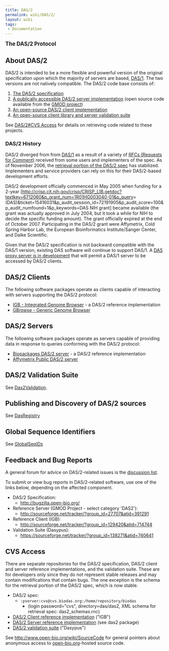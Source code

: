 ```yaml
---
title: DAS/2
permalink: wiki/DAS/2/
layout: wiki
tags:
 - Documentation
---
```


<big>**The DAS/2 Protocol**</big>

About DAS/2
-----------

DAS/2 is intended to be a more flexible and powerful version of the
original specification upon which the majority of servers are based,
[DAS/1](/wiki/DAS/1 "wikilink"). The two versions are not natively compatible.
The DAS/2 code base consists of:

1.  [The DAS/2
    specification](http://biodas.org/documents/das2/das2_protocol.html)
2.  [A publically accessible DAS/2 server
    implementation](http://das.biopackages.net/das/genome) (open source
    code available from the [GMOD project](http://www.gmod.org/))
3.  [An open-source DAS/2 client
    implementation](http://genoviz.sourceforge.net)
4.  [An open-source client library and server validation
    suite](http://sourceforge.net/projects/dasypus)

See [DAS/2\#CVS Access](/wiki/DAS/2#CVS_Access "wikilink") for details on
retrieving code related to these projects.

### DAS/2 History

DAS/2 diverged from from [DAS/1](/wiki/DAS/1 "wikilink") as a result of a
variety of [RFCs (Requests for
Comment)](http://biodas.org/RFCs/index.html) received from some users
and implementers of the spec. As of November 2006, the [retrieval
portion of the DAS/2
spec](http://biodas.org/documents/das2/das2_get.html) has stabilized.
Implementers and service providers can rely on this for their
DAS/2-based development efforts.

DAS/2 development officially commenced in May 2005 when funding for a
2-year
\[<http://crisp.cit.nih.gov/crisp/CRISP_LIB.getdoc?textkey=6712060&p_grant_num=1R01HG003040-01&p_query>=(DAS)&ticket=15416031&p\_audit\_session\_id=72191905&p\_audit\_score=100&p\_audit\_numfound=1&p\_keywords=DAS
NIH grant\] became available (the grant was actually approved in July
2004, but it took a while for NIH to decide the specific funding
amount). The grant officially expired at the end of October 2007.
Participating in the DAS/2 grant were Affymetrix, Cold Spring Harbor
Lab, the European Bioinformatics Institute/Sanger Center, and Dalke
Scientific.

Given that the DAS/2 specification is not backward compatible with the
DAS/1 version, existing DAS software will continue to support DAS/1. A
[DAS proxy server is in
development](http://lists.open-bio.org/pipermail/das2/2006-October/000867.html)
that will permit a DAS/1 server to be accessed by DAS/2 clients.

DAS/2 Clients
-------------

The following software packages operate as clients capable of
interacting with servers supporting the DAS/2 protocol:

-   [IGB - Integrated Genome Browser](http://genoviz.sourceforge.net) -
    a DAS/2 reference implementation
-   [GBrowse - Generic Genome Browser](http://www.gmod.org/GBrowse)

DAS/2 Servers
-------------

The following software packages operate as servers capable of providing
data in response to queries conforming with the DAS/2 protocol:

-   [Biopackages DAS/2 server](http://das.biopackages.net/das/genome) -
    a DAS/2 reference implementation
-   [Affymetrix Public DAS/2
    server](http://netaffxdas.affymetrix.com/das2)

DAS/2 Validation Suite
----------------------

See [Das2Validation](/wiki/Das2Validation "wikilink").

Publishing and Discovery of DAS/2 sources
-----------------------------------------

See [DasRegistry](/wiki/DasRegistry "wikilink")

Global Sequence Identifiers
---------------------------

See [GlobalSeqIDs](/wiki/GlobalSeqIDs "wikilink")

Feedback and Bug Reports
------------------------

A general forum for advice on DAS/2-related issues is the [discussion
list](http://biodas.org/mailman/listinfo/das2).

To submit or view bug reports in DAS/2-related software, use one of the
links below, depending on the affected component.

-   DAS/2 Specification:
    -   <http://bugzilla.open-bio.org/>
-   Reference Server (GMOD Project - select category 'DAS2'):
    -   <http://sourceforge.net/tracker/?group_id=27707&atid=391291>
-   Reference Client (IGB):
    -   <http://sourceforge.net/tracker/?group_id=129420&atid=714744>
-   Validation Suite (Dasypus):
    -   <https://sourceforge.net/tracker/?group_id=138271&atid=740641>

CVS Access
----------

There are separate repositories for the DAS/2 specification, DAS/2
client and server reference implementations, and the validation suite.
These are for developers only since they do not represent stable
releases and may contain modifications that contain bugs. The one
exception is the schema for the retrieval portion of the DAS/2 spec,
which is now stable.

-   DAS/2 spec:
    -   `:pserver:cvs@cvs.biodas.org:/home/repository/biodas`
        -   (login password="cvs", directory=das/das2, XML schema for
            retrieval spec: das2\_schemas.rnc)
-   [DAS/2 Client reference
    implementation](http://genoviz.sourceforge.net) ("IGB")
-   [DAS/2 Server reference implementation](http://gmod.org) (see
    das2 package)
-   [DAS/2 validation
    suite](http://sourceforge.net/projects/dasypus/) ("Dasypus")

See <http://www.open-bio.org/wiki/SourceCode> for general pointers about
anonymous access to [open-bio.org](http://open-bio.org)-hosted source
code.
